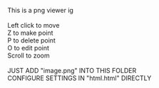 This is a png viewer ig
<br>
<br>
Left click to move
<br>
Z to make point
<br>
P to delete point
<br>
O to edit point
<br>
Scroll to zoom
<br>
<br>
JUST ADD "image.png" INTO THIS FOLDER
<br>
CONFIGURE SETTINGS IN "html.html" DIRECTLY
